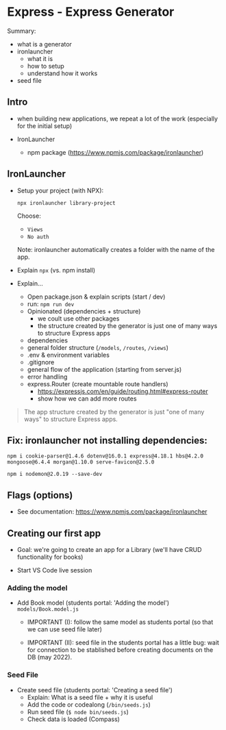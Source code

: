 

# Express - Express Generator


Summary:
- what is a generator
- ironlauncher
  - what it is
  - how to setup
  - understand how it works
- seed file




## Intro

- when building new applications, we repeat a lot of the work (especially for the initial setup)

- IronLauncher
  - npm package (https://www.npmjs.com/package/ironlauncher)




## IronLauncher


- Setup your project (with NPX):

    ```
    npx ironlauncher library-project
    ```

    Choose:
    - `Views`
    - `No auth`


    Note: ironlauncher automatically creates a folder with the name of the app.


- Explain `npx` (vs. npm install)

- Explain...
  - Open package.json & explain scripts (start / dev)
  - run: `npm run dev`
  - Opinionated (dependencies + structure)
    - we coult use other packages
    - the structure created by the generator is just one of many ways to structure Express apps
  - dependencies
  - general folder structure (`/models`, `/routes`, `/views`)
  - .env & environment variables
    <!-- IMPORTANT: explain `environment variables` here -->
  - .gitignore
  - general flow of the application (starting from server.js)
  - error handling
  - express.Router (create mountable route handlers)
    - https://expressjs.com/en/guide/routing.html#express-router
    - show how we can add more routes



> The app structure created by the generator is just "one of many ways" to structure Express apps.



## Fix: ironlauncher not installing dependencies:
```
npm i cookie-parser@1.4.6 dotenv@16.0.1 express@4.18.1 hbs@4.2.0 mongoose@6.4.4 morgan@1.10.0 serve-favicon@2.5.0
```

```
npm i nodemon@2.0.19 --save-dev
```



## Flags (options)

- See documentation: https://www.npmjs.com/package/ironlauncher




## Creating our first app

- Goal: we're going to create an app for a Library (we'll have CRUD functionality for books)

- Start VS Code live session


### Adding the model

- Add Book model (students portal: 'Adding the model')
  `models/Book.model.js`

  - IMPORTANT (I): follow the same model as students portal (so that we can use seed file later)

  - IMPORTANT (II): seed file in the students portal has a little bug: wait for connection to be stablished before creating documents on the DB (may 2022).


### Seed File

- Create seed file (students portal: 'Creating a seed file')
  - Explain: What is a seed file + why it is useful
  - Add the code or codealong (`/bin/seeds.js`)
  - Run seed file (`$ node bin/seeds.js`)
  - Check data is loaded (Compass)

  